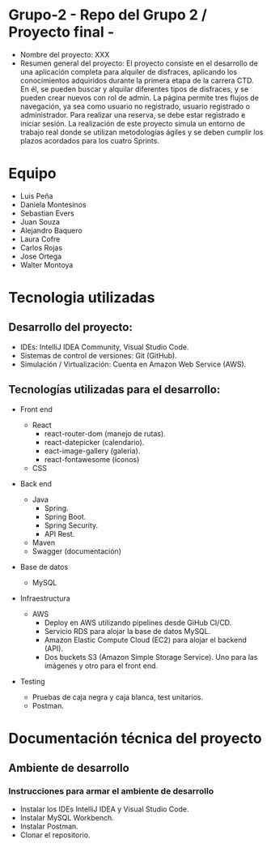 # Grupo-2 - Repo del Grupo 2 / Proyecto final -

* Nombre del proyecto: XXX
* Resumen general del proyecto: El proyecto consiste en el desarrollo de una aplicación completa para alquiler de disfraces, aplicando los conocimientos adquiridos durante la primera etapa de la carrera CTD. En él, se pueden buscar y alquilar diferentes tipos de disfraces, y se pueden crear nuevos con rol de admin. La página permite tres flujos de navegación, ya sea como usuario no registrado, usuario registrado o administrador. Para realizar una reserva, se debe estar registrado e iniciar sesión. La realización de este proyecto simula un entorno de trabajo real donde se utilizan metodologías ágiles y se deben cumplir los plazos acordados para los cuatro Sprints.

# Equipo
  * Luis Peña
  * Daniela Montesinos
  * Sebastian Evers
  * Juan Souza
  * Alejandro Baquero
  * Laura Cofre
  * Carlos Rojas
  * Jose Ortega
  * Walter Montoya 

# Tecnologia utilizadas
## Desarrollo del proyecto:

  * IDEs: IntelliJ IDEA Community, Visual Studio Code.
  * Sistemas de control de versiones: Git (GitHub).
  * Simulación / Virtualización: Cuenta en Amazon Web Service (AWS).

## Tecnologías utilizadas para el desarrollo:

  * Front end
      - React
          + react-router-dom (manejo de rutas).
          + react-datepicker (calendario).
          + eact-image-gallery (galeria).
          + react-fontawesome (íconos)
      - CSS

  * Back end
      - Java
          + Spring.
          + Spring Boot.
          + Spring Security.
          + API Rest.
      - Maven
      - Swagger (documentación)

  * Base de datos
      - MySQL

  * Infraestructura
      - AWS
          + Deploy en AWS utilizando pipelines desde GiHub CI/CD.
          + Servicio RDS para alojar la base de datos MySQL.
          + Amazon Elastic Compute Cloud (EC2) para alojar el backend (API).
          + Dos buckets S3 (Amazon Simple Storage Service). Uno para las imágenes y otro para el front end.

  * Testing
      - Pruebas de caja negra y caja blanca, test unitarios.
      - Postman.

# Documentación técnica del proyecto
## Ambiente de desarrollo
### Instrucciones para armar el ambiente de desarrollo

   * Instalar los IDEs IntelliJ IDEA y Visual Studio Code.
   * Instalar MySQL Workbench.
   * Instalar Postman.
   * Clonar el repositorio.

